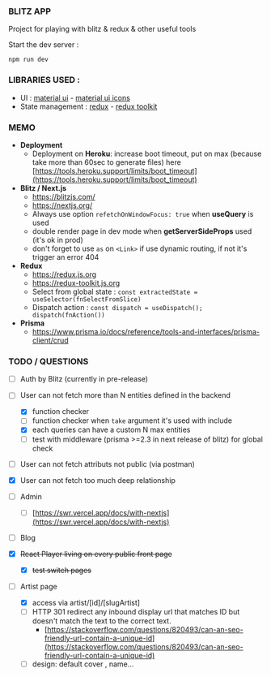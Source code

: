 ### BLITZ APP

Project for playing with blitz & redux & other useful tools

Start the dev server :

    npm run dev

### LIBRARIES USED :

- UI : [material ui](https://material-ui.com/) - [material ui icons](https://material-ui.com/components/material-icons/)
- State management : [redux](https://redux.js.org/) - [redux toolkit](https://redux-toolkit.js.org/)

### MEMO

- **Deployment**
  - Deployment on **Heroku**: increase boot timeout, put on max (because take more than 60sec to generate files) here [https://tools.heroku.support/limits/boot_timeout](https://tools.heroku.support/limits/boot_timeout)
- **Blitz / Next.js**
  - https://blitzjs.com/
  - https://nextjs.org/
  - Always use option `refetchOnWindowFocus: true` when **useQuery** is used
  - double render page in dev mode when **getServerSideProps** used (it's ok in prod)
  - don't forget to use `as` on `<Link>` if use dynamic routing, if not it's trigger an error 404
- **Redux**
  - https://redux.js.org
  - https://redux-toolkit.js.org
  - Select from global state : `const extractedState = useSelector(fnSelectFromSlice)`
  - Dispatch action : `const dispatch = useDispatch(); dispatch(fnAction())`
- **Prisma**
  - https://www.prisma.io/docs/reference/tools-and-interfaces/prisma-client/crud

### TODO / QUESTIONS

- [ ] Auth by Blitz (currently in pre-release)

- [ ] User can not fetch more than N entities defined in the backend

  - [x] function checker
  - [ ] function checker when `take` argument it's used with include
  - [x] each queries can have a custom N max entities
  - [ ] test with middleware (prisma >=2.3 in next release of blitz) for global check

- [ ] User can not fetch attributs not public (via postman)

- [x] User can not fetch too much deep relationship

- [ ] Admin

  - [ ] [https://swr.vercel.app/docs/with-nextjs](https://swr.vercel.app/docs/with-nextjs)

- [ ] Blog

- [x] ~~React Player living on every public front page~~

  - [x] ~~test switch pages~~

- [ ] Artist page
  - [x] access via artist/[id]/[slugArtist]
  - [ ] HTTP 301 redirect any inbound display url that matches ID but doesn't match the text to the correct text.
    - [https://stackoverflow.com/questions/820493/can-an-seo-friendly-url-contain-a-unique-id](https://stackoverflow.com/questions/820493/can-an-seo-friendly-url-contain-a-unique-id)
  - [ ] design: default cover , name...
